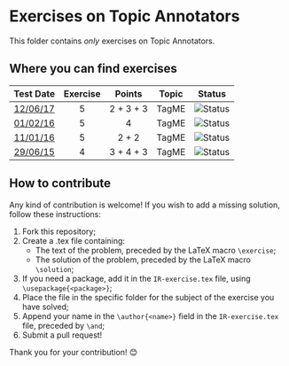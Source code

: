 # Exercises on Topic Annotators #

This folder contains *only* exercises on Topic Annotators.

## Where you can find exercises ##

| Test Date                                                                                                  | Exercise | Points       | Topic                                                            | Status                                                                             |
|:----------------------------------------------------------------------------------------------------------:|:--------:|:------------:|:----------------------------------------------------------------:|:----------------------------------------------------------------------------------:|
| [12/06/17](http://didawiki.di.unipi.it/lib/exe/fetch.php/magistraleinformatica/ir/ir16/ir170612.docx)      |     5    |   2 + 3 + 3  | TagME                                                            | ![Status](https://img.shields.io/badge/Status-Unsolved-red.svg)                    |
| [01/02/16](http://didawiki.di.unipi.it/lib/exe/fetch.php/magistraleinformatica/ir/ir15/ir160201.docx)      |     5    |       4      | TagME                                                            | ![Status](https://img.shields.io/badge/Status-Unsolved-red.svg)                    |
| [11/01/16](http://didawiki.di.unipi.it/lib/exe/fetch.php/magistraleinformatica/ir/ir15/ir160111.docx)      |     5    |     2 + 2    | TagME                                                            | ![Status](https://img.shields.io/badge/Status-Unsolved-red.svg)                    |
| [29/06/15](http://didawiki.di.unipi.it/lib/exe/fetch.php/magistraleinformatica/ir/ir14/ir150629.docx)      |     4    |   3 + 4 + 3  | TagME                                                            | ![Status](https://img.shields.io/badge/Status-Unsolved-red.svg)                    |

## How to contribute ##

Any kind of contribution is welcome! If you wish to add a missing solution,
follow these instructions:

  1. Fork this repository;
  2. Create a .tex file containing:
      - The text of the problem, preceded by the LaTeX macro `\exercise`;
      - The solution of the problem, preceded by the LaTeX macro `\solution`;
  3. If you need a package, add it in the `IR-exercise.tex` file, using
  `\usepackage{<package>}`;
  4. Place the file in the specific folder for the subject of the exercise you
  have solved;
  5. Append your name in the `\author{<name>}` field in the `IR-exercise.tex`
  file, preceded by `\and`;
  6. Submit a pull request!

Thank you for your contribution! :blush:

